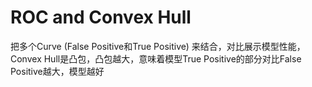 # ROC and Convex Hull
把多个Curve (False Positive和True Positive) 来结合，对比展示模型性能，
Convex Hull是凸包，凸包越大，意味着模型True Positive的部分对比False Positive越大，模型越好